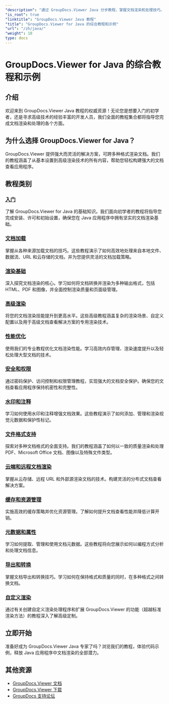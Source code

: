 ```yaml
---
"description": "通过 GroupDocs.Viewer Java 分步教程，掌握文档渲染和处理技巧。学习高效查看多种格式文档的技巧。"
"is_root": true
"linktitle": "GroupDocs.Viewer Java 教程"
"title": "GroupDocs.Viewer for Java 的综合教程和示例"
"url": "/zh/java/"
"weight": 10
type: docs
---
```

# GroupDocs.Viewer for Java 的综合教程和示例

## 介绍
欢迎来到 GroupDocs.Viewer Java 教程的权威资源！无论您是想要入门的初学者，还是寻求高级技术的经验丰富的开发人员，我们全面的教程集合都将指导您完成文档渲染和处理的各个方面。

## 为什么选择 GroupDocs.Viewer for Java？
GroupDocs.Viewer 提供强大而灵活的解决方案，可跨多种格式渲染文档。我们的教程涵盖了从基本设置到高级渲染技术的所有内容，帮助您轻松构建强大的文档查看应用程序。

## 教程类别

### [入门](./getting-started/)
了解 GroupDocs.Viewer for Java 的基础知识。我们面向初学者的教程将指导您完成安装、许可和初始设置，确保您在 Java 应用程序中拥有坚实的文档渲染基础。

### [文档加载](./document-loading/)
掌握从各种来源加载文档的技巧。这些教程演示了如何高效地处理来自本地文件、数据流、URL 和云存储的文档，并为您提供灵活的文档加载策略。

### [渲染基础](./rendering-basics/)
深入探究文档渲染的核心。学习如何将文档转换并渲染为多种输出格式，包括 HTML、PDF 和图像，并全面控制渲染质量和页面级管理。

### [高级渲染](./advanced-rendering/)
将您的文档渲染技能提升到更高水平。这些高级教程涵盖复杂的渲染场景、自定义配置以及用于高级文档查看解决方案的专用渲染技术。

### [性能优化](./performance-optimization/)
使用我们的专业教程优化文档渲染性能。学习高效内存管理、渲染速度提升以及轻松处理大型文档的技术。

### [安全和权限](./security-permissions/)
通过密码保护、访问控制和权限管理教程，实现强大的文档安全保护。确保您的文档查看应用程序保持机密性和完整性。

### [水印和注释](./watermarks-annotations/)
学习如何使用水印和注释增强文档效果。这些教程演示了如何添加、管理和渲染视觉元数据和保护性标记。

### [文件格式支持](./file-formats-support/)
探索对多种文档格式的全面支持。我们的教程涵盖了如何以一致的质量渲染和处理 PDF、Microsoft Office 文档、图像以及特殊文件类型。

### [云端和远程文档渲染](./cloud-remote-document-rendering/)
掌握从云存储、远程 URL 和外部源渲染文档的技术。构建灵活的分布式文档查看解决方案。

### [缓存和资源管理](./caching-resource-management/)
实施高效的缓存策略并优化资源管理。了解如何提升文档查看性能并降低计算开销。

### [元数据和属性](./metadata-properties/)
学习如何提取、管理和使用文档元数据。这些教程将向您展示如何以编程方式分析和处理文档信息。

### [导出和转换](./export-conversion/)
掌握文档导出和转换技巧。学习如何在保持格式和质量的同时，在多种格式之间转换文档。

### [自定义渲染](./custom-rendering/)
通过有关创建自定义渲染处理程序和扩展 GroupDocs.Viewer 的功能（超越标准渲染方法）的教程深入了解高级定制。

## 立即开始
准备好成为 GroupDocs.Viewer Java 专家了吗？浏览我们的教程，体验代码示例，释放 Java 应用程序中文档渲染的全部潜力。

## 其他资源
- [GroupDocs.Viewer 文档](https://reference.groupdocs.com/viewer/java/)
- [GroupDocs.Viewer 下载](https://downloads.groupdocs.com/viewer/java)
- [GroupDocs 支持论坛](https://forum.groupdocs.com/c/viewer/)